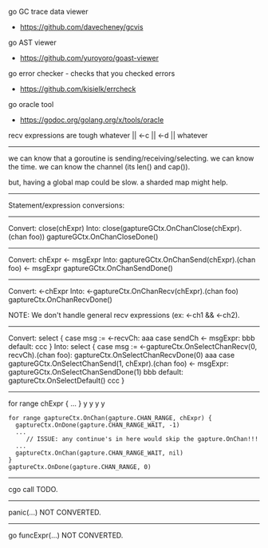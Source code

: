 go GC trace data viewer
- https://github.com/davecheney/gcvis

go AST viewer
- https://github.com/yuroyoro/goast-viewer

go error checker - checks that you checked errors
- https://github.com/kisielk/errcheck

go oracle tool
- https://godoc.org/golang.org/x/tools/oracle

recv expressions are tough
 whatever || <-c || <-d || whatever

------------------------------------------------------------
we can know that a goroutine is sending/receiving/selecting.
we can know the time.
we can know the channel (its len() and cap()).

but, having a global map could be slow.
a sharded map might help.

------------------------------------------------------------
Statement/expression conversions:

  ------------------------------------------
  Convert:
	close(chExpr)
  Into:
	close(gaptureGCtx.OnChanClose(chExpr).(chan foo))
	gaptureGCtx.OnChanCloseDone()

  ------------------------------------------
  Convert:
    chExpr <- msgExpr
  Into:
    gaptureGCtx.OnChanSend(chExpr).(chan foo) <- msgExpr
    gaptureGCtx.OnChanSendDone()

  ------------------------------------------
  Convert:
    <-chExpr
  Into:
    <-gaptureCtx.OnChanRecv(chExpr).(chan foo)
    gaptureCtx.OnChanRecvDone()

  NOTE: We don't handle general recv expressions (ex: <-ch1 && <-ch2).

  ------------------------------------------
  Convert:
    select {
    case msg := <-recvCh:
      aaa
    case sendCh <- msgExpr:
      bbb
    default:
      ccc
    }
  Into:
    select {
    case msg := <-gaptureCtx.OnSelectChanRecv(0, recvCh).(chan foo):
      gaptureCtx.OnSelectChanRecvDone(0)
      aaa
    case gaptureGCtx.OnSelectChanSend(1, chExpr).(chan foo) <- msgExpr:
      gaptureGCtx.OnSelectChanSendDone(1)
      bbb
    default:
      gaptureCtx.OnSelectDefault()
      ccc
    }

  ------------------------------------------
  for range chExpr { ... }   y   y   y       y

    for range gaptureCtx.OnChan(gapture.CHAN_RANGE, chExpr) {
      gaptureCtx.OnDone(gapture.CHAN_RANGE_WAIT, -1)
      ...
         // ISSUE: any continue's in here would skip the gapture.OnChan!!!
      ...
      gaptureCtx.OnChan(gapture.CHAN_RANGE_WAIT, nil)
    }
    gaptureCtx.OnDone(gapture.CHAN_RANGE, 0)

  ------------------------------------------
  cgo call
    TODO.

  ------------------------------------------
  panic(...)
    NOT CONVERTED.

  ------------------------------------------
  go funcExpr(...)
    NOT CONVERTED.
